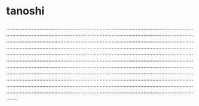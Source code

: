 # tanoshi
...........................................................................................................................................................................................................................................................................................................................................................................................................................................................................................................................................................................................................................................................................................................................................................................................................................................................................................................................................................................................................................................................................................................................................................................................................................................................................................................................................................................................................................